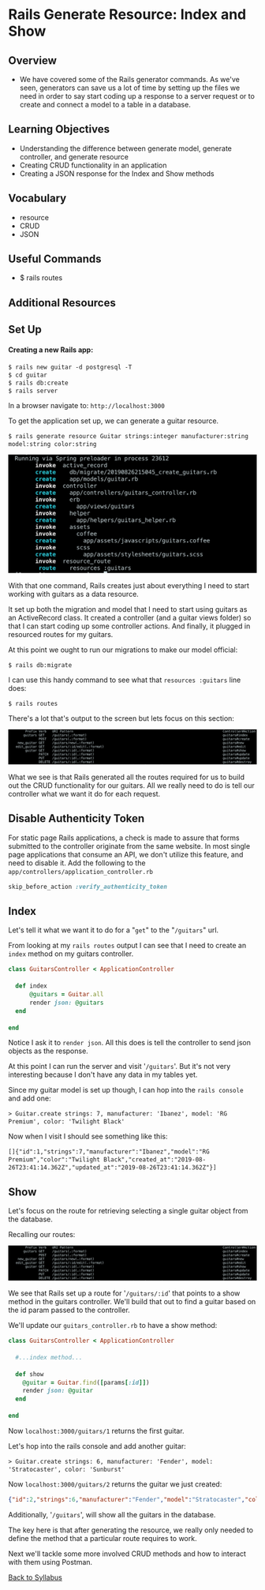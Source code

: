 # Rails Generate Resource: Index and Show

## Overview
- We have covered some of the Rails generator commands. As we've seen, generators can save us a lot of time by setting up the files we need in order to say start coding up a response to a server request or to create and connect a model to a table in a database.

## Learning Objectives
- Understanding the difference between generate model, generate controller, and generate resource
- Creating CRUD functionality in an application
- Creating a JSON response for the Index and Show methods

## Vocabulary
- resource
- CRUD
- JSON

## Useful Commands
- $ rails routes

## Additional Resources
## Set Up

#### Creating a new Rails app:
```
$ rails new guitar -d postgresql -T
$ cd guitar
$ rails db:create
$ rails server
```

In a browser navigate to:
`http://localhost:3000`


To get the application set up, we can generate a guitar resource.

```
$ rails generate resource Guitar strings:integer manufacturer:string model:string color:string
```

![Generate Resource Output](./assets/generate-resource.png)

With that one command, Rails creates just about everything I need to start working with guitars as a data resource.

It set up both the migration and model that I need to start using guitars as an ActiveRecord class. It created a controller (and a guitar views folder) so that I can start coding up some controller actions. And finally, it plugged in resourced routes for my guitars.

At this point we ought to run our migrations to make our model official:

```
$ rails db:migrate
```

I can use this handy command to see what that `resources :guitars` line does:

```
$ rails routes
```

There's a lot that's output to the screen but lets focus on this section:

![Resource Routes](./assets/resource-routes.png)

What we see is that Rails generated all the routes required for us to build out the CRUD functionality for our guitars. All we really need to do is tell our controller what we want it do for each request.

## Disable Authenticity Token
For static page Rails applications, a check is made to assure that forms submitted to the controller originate from the same website. In most single page applications that consume an API, we don't utilize this feature, and need to disable it.  Add the following to the `app/controllers/application_controller.rb`

```ruby
skip_before_action :verify_authenticity_token
```

## Index

Let's tell it what we want it to do for a "`get`" to the "`/guitars`" url.

From looking at my `rails routes` output I can see that I need to create an `index` method on my guitars controller.

```ruby
class GuitarsController < ApplicationController

  def index
      @guitars = Guitar.all
      render json: @guitars
  end

end
```

Notice I ask it to `render json`. All this does is tell the controller to send json objects as the response.

At this point I can run the server and visit '`/guitars`'. But it's not very interesting because I don't have any data in my tables yet.

Since my guitar model is set up though, I can hop into the `rails console` and add one:

```
> Guitar.create strings: 7, manufacturer: 'Ibanez', model: 'RG Premium', color: 'Twilight Black'
```

Now when I visit I should see something like this:

```
[]{"id":1,"strings":7,"manufacturer":"Ibanez","model":"RG Premium","color":"Twilight Black","created_at":"2019-08-26T23:41:14.362Z","updated_at":"2019-08-26T23:41:14.362Z"}]
```

## Show

Let's focus on the route for retrieving selecting a single guitar object from the database.

Recalling our routes:

![Resource Routes](./assets/resource-routes.png)

We see that Rails set up a route for '`/guitars/:id`' that points to a show method in the guitars controller. We'll build that out to find a guitar based on the id param passed to the controller.

We'll update our `guitars_controller.rb` to have a show method:

```ruby
class GuitarsController < ApplicationController

  #...index method...

  def show
    @guitar = Guitar.find([params[:id]])
    render json: @guitar
  end

end
```

Now `localhost:3000/guitars/1` returns the first guitar.

Let's hop into the rails console and add another guitar:

```
> Guitar.create strings: 6, manufacturer: 'Fender', model: 'Stratocaster', color: 'Sunburst'
```

Now `localhost:3000/guitars/2` returns the guitar we just created:

```json
{"id":2,"strings":6,"manufacturer":"Fender","model":"Stratocaster","color":"Sunburst","created_at":"2019-08-27T17:40:34.155Z","updated_at":"2019-08-27T17:40:34.155Z"}
```

Additionally, '`/guitars`', will show all the guitars in the database.

The key here is that after generating the resource, we really only needed to define the method that a particular route requires to work.

Next we'll tackle some more involved CRUD methods and how to interact with them using Postman.

[Back to Syllabus](../README.md)
